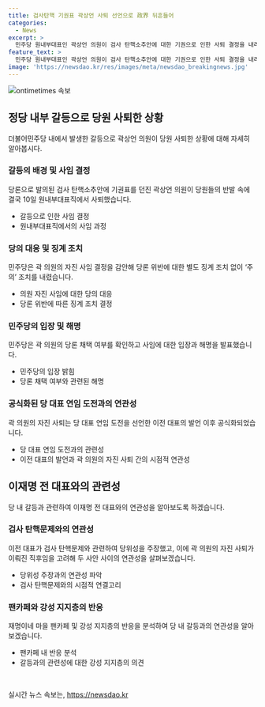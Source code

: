 ```yaml
---
title: 검사탄핵 기권표 곽상언 사퇴 선언으로 政界 뒤흔들어
categories:
  - News
excerpt: >
  민주당 원내부대표인 곽상언 의원이 검사 탄핵소추안에 대한 기권으로 인한 사퇴 결정을 내리면서 논란이 일고 있다. 이에 민주당은 감안하여 심의 없이 주의 조치를 내렸다. 곽 의원은 자진 사퇴를 통해 당론 위반에 대한 별도 징계 없이 주의 조치를 받게 되었으며, 노무현 전 대통령의 사위로 민주당 지지층의 비판을 받고 있다. 함께해서는, 이재명 전 대표를 수사했던 검사들에 대한 탄핵소추안을 당론으로 채택한 것과 관련해 곽 의원이 기권한 점에 대한 논란이 높아지고 있다. 이에 민주당 내부에서도 의견이 엇갈리고 있으며, 이를 둘러싼 논란은 계속될 전망이다.
feature_text: >
  민주당 원내부대표인 곽상언 의원이 검사 탄핵소추안에 대한 기권으로 인한 사퇴 결정을 내리면서 논란이 일고 있다. 이에 민주당은 감안하여 심의 없이 주의 조치를 내렸다. 곽 의원은 자진 사퇴를 통해 당론 위반에 대한 별도 징계 없이 주의 조치를 받게 되었으며, 노무현 전 대통령의 사위로 민주당 지지층의 비판을 받고 있다. 함께해서는, 이재명 전 대표를 수사했던 검사들에 대한 탄핵소추안을 당론으로 채택한 것과 관련해 곽 의원이 기권한 점에 대한 논란이 높아지고 있다. 이에 민주당 내부에서도 의견이 엇갈리고 있으며, 이를 둘러싼 논란은 계속될 전망이다.
image: 'https://newsdao.kr/res/images/meta/newsdao_breakingnews.jpg'
---
```


<p><img src="https://newsdao.kr/res/images/meta/newsdao_breakingnews.jpg" alt="ontimetimes 속보" /></p>

<h2 data-ke-size="size26">정당 내부 갈등으로 당원 사퇴한 상황</h2>

<p data-ke-size="size16">더불어민주당 내에서 발생한 갈등으로 곽상언 의원이 당원 사퇴한 상황에 대해 자세히 알아봅시다.</p>

<h3>갈등의 배경 및 사임 결정</h3>

<p data-ke-size="size16">당론으로 발의된 검사 탄핵소추안에 기권표를 던진 곽상언 의원이 당원들의 반발 속에 결국 10일 원내부대표직에서 사퇴했습니다.</p>

<ul>
  <li>갈등으로 인한 사임 결정</li>
  <li>원내부대표직에서의 사임 과정</li>
</ul>

<h3>당의 대응 및 징계 조치</h3>

<p data-ke-size="size16">민주당은 곽 의원의 자진 사임 결정을 감안해 당론 위반에 대한 별도 징계 조치 없이 ‘주의’ 조치를 내렸습니다.</p>

<ul>
  <li>의원 자진 사임에 대한 당의 대응</li>
  <li>당론 위반에 따른 징계 조치 결정</li>
</ul>

<h3>민주당의 입장 및 해명</h3>

<p data-ke-size="size16">민주당은 곽 의원의 당론 채택 여부를 확인하고 사임에 대한 입장과 해명을 발표했습니다.</p>

<ul>
  <li>민주당의 입장 밝힘</li>
  <li>당론 채택 여부와 관련된 해명</li>
</ul>

<h3>공식화된 당 대표 연임 도전과의 연관성</h3>

<p data-ke-size="size16">곽 의원의 자진 사퇴는 당 대표 연임 도전을 선언한 이전 대표의 발언 이후 공식화되었습니다.</p>

<ul>
  <li>당 대표 연임 도전과의 관련성</li>
  <li>이전 대표의 발언과 곽 의원의 자진 사퇴 간의 시점적 연관성</li>
</ul>

<h2 data-ke-size="size26">이재명 전 대표와의 관련성</h2>

<p data-ke-size="size16">당 내 갈등과 관련하여 이재명 전 대표와의 연관성을 알아보도록 하겠습니다.</p>

<h3>검사 탄핵문제와의 연관성</h3>

<p data-ke-size="size16">이전 대표가 검사 탄핵문제와 관련하여 당위성을 주장했고, 이에 곽 의원의 자진 사퇴가 이뤄진 직후임을 고려해 두 사안 사이의 연관성을 살펴보겠습니다.</p>

<ul>
  <li>당위성 주장과의 연관성 파악</li>
  <li>검사 탄핵문제와의 시점적 연결고리</li>
</ul>

<h3>팬카페와 강성 지지층의 반응</h3>

<p data-ke-size="size16">재명이네 마을 팬카페 및 강성 지지층의 반응을 분석하여 당 내 갈등과의 연관성을 알아보겠습니다.</p>

<ul>
  <li>팬카페 내 반응 분석</li>
  <li>갈등과의 관련성에 대한 강성 지지층의 의견</li>
</ul>

<p data-ke-size="size16">&nbsp;</p>
실시간 뉴스 속보는, <a href="https://newsdao.kr" rel="dofollow">https://newsdao.kr</a>


